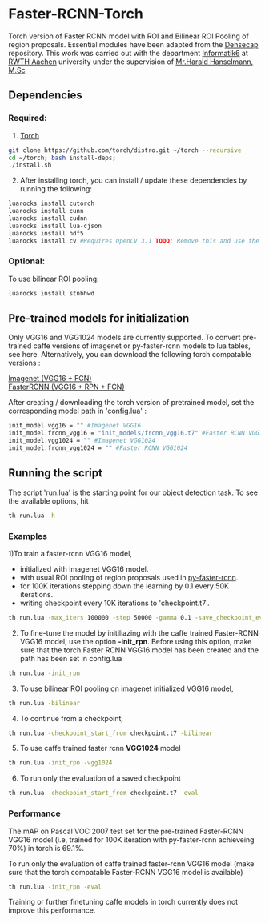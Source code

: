 # Faster-RCNN-Torch
Torch version of Faster RCNN model with ROI and Bilinear ROI Pooling of region proposals. Essential modules have been adapted from the [Densecap](https://github.com/jcjohnson/densecap) repository. This work was carried out with the department [Informatik6](https://www-i6.informatik.rwth-aachen.de/) at [RWTH Aachen](http://www.rwth-aachen.de/cms/~a/root/?lidx=1) university under the supervision of [Mr.Harald Hanselmann, M.Sc](http://www.informatik.rwth-aachen.de/cms/Informatik/Fachgruppe/Kontakt/Fachstudienberater/~muxq/Harald-Hanselmann-M-Sc-Fachstudienber/?lidx=1&allou=1)

## Dependencies

### Required:
1) [Torch](http://torch.ch/)
```bash
git clone https://github.com/torch/distro.git ~/torch --recursive
cd ~/torch; bash install-deps;
./install.sh
```

2) After installing torch, you can install / update these dependencies by running the following:
```bash
luarocks install cutorch
luarocks install cunn
luarocks install cudnn
luarocks install lua-cjson
luarocks install hdf5
luarocks install cv #Requires OpenCV 3.1 TODO: Remove this and use the torch image module
```
### Optional:

To use bilinear ROI pooling:
```bash
luarocks install stnbhwd
```

## Pre-trained models for initialization

Only VGG16 and VGG1024 models are currently supported. To convert pre-trained caffe versions of imagenet or py-faster-rcnn models to lua tables, see here. Alternatively, you can download the following torch compatable versions :

[Imagenet (VGG16 + FCN)](https://drive.google.com/open?id=0B8Uc-OssxXlDbmJKWjk4MU9QaWs) <br />
[FasterRCNN (VGG16 + RPN + FCN)](https://drive.google.com/open?id=0B8Uc-OssxXlDRXQ4WC1xQ1JoT28)

After creating / downloading the torch version of pretrained model, set the corresponding model path in 'config.lua' :
```bash
init_model.vgg16 = "" #Imagenet VGG16
init_model.frcnn_vgg16 = "init_models/frcnn_vgg16.t7" #Faster RCNN VGG16
init_model.vgg1024 = "" #Imagenet VGG1024
init_model.frcnn_vgg1024 = "" #Faster RCNN VGG1024
```
## Running the script

The script 'run.lua' is the starting point for our object detection task. To see the available options, hit
```bash
th run.lua -h
```

### Examples
1)To train a faster-rcnn VGG16 model,

* initialized with imagenet VGG16 model.  
* with usual ROI pooling of region proposals used in [py-faster-rcnn](https://github.com/rbgirshick/py-faster-rcnn). 
* for 100K iterations stepping down the learning by 0.1 every 50K iterations.
* writing checkpoint every 10K iterations to 'checkpoint.t7'.

```bash
th run.lua -max_iters 100000 -step 50000 -gamma 0.1 -save_checkpoint_every 10000 -checkpoint_path checkpoint.t7 -seed 1432
```
2) To fine-tune the model by initiliazing with the caffe trained Faster-RCNN VGG16 model, use the option **-init_rpn**. Before using this option, make sure that the torch Faster RCNN VGG16 model has been created and the path has been set in config.lua 
```bash
th run.lua -init_rpn 
```
3) To use bilinear ROI pooling on imagenet initialized VGG16 model, 
```bash
th run.lua -bilinear
```
4) To continue from a checkpoint,
```bash
th run.lua -checkpoint_start_from checkpoint.t7 -bilinear
```
5) To use caffe trained faster rcnn **VGG1024** model
```bash
th run.lua -init_rpn -vgg1024
```
6) To run only the evaluation of a saved checkpoint
```bash
th run.lua -checkpoint_start_from checkpoint.t7 -eval
```

### Performance
The mAP on Pascal VOC 2007 test set for the pre-trained Faster-RCNN VGG16 model (i.e, trained for 100K iteration with py-faster-rcnn achieveing 70%) in torch is 69.1%. 

To run only the evaluation of caffe trained faster-rcnn VGG16 model (make sure that the torch compatable Faster-RCNN VGG16 model is available) 
```bash
th run.lua -init_rpn -eval
```
Training or further finetuning caffe models in torch currently does not improve this performance.



